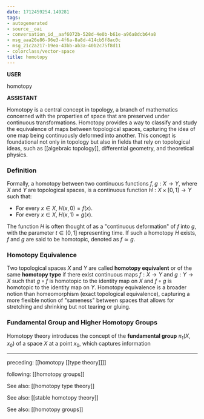 ```yaml
---
date: 1712459254.149281
tags:
- autogenerated
- source__oai
- conversation_id__aaf6072b-528d-4e0b-b61e-a96a8dcb64a8
- msg_aaa26e86-96e3-4f6a-8a8d-414cb5f8ac0c
- msg_21c2a217-b9ea-43bb-ab3a-40b2c75f8d11
- colorclass/vector-space
title: homotopy
---
```


**USER**

homotopy


**ASSISTANT**

Homotopy is a central concept in topology, a branch of mathematics concerned with the properties of space that are preserved under continuous transformations. Homotopy provides a way to classify and study the equivalence of maps between topological spaces, capturing the idea of one map being continuously deformed into another. This concept is foundational not only in topology but also in fields that rely on topological ideas, such as [[algebraic topology]], differential geometry, and theoretical physics.

### Definition

Formally, a homotopy between two continuous functions $f, g: X \to Y$, where $X$ and $Y$ are topological spaces, is a continuous function $H: X \times [0, 1] \to Y$ such that:
- For every $x \in X$, $H(x, 0) = f(x)$.
- For every $x \in X$, $H(x, 1) = g(x)$.

The function $H$ is often thought of as a "continuous deformation" of $f$ into $g$, with the parameter $t \in [0, 1]$ representing time. If such a homotopy $H$ exists, $f$ and $g$ are said to be homotopic, denoted as $f \simeq g$.

### Homotopy Equivalence

Two topological spaces $X$ and $Y$ are called **homotopy equivalent** or of the same **homotopy type** if there exist continuous maps $f: X \to Y$ and $g: Y \to X$ such that $g \circ f$ is homotopic to the identity map on $X$ and $f \circ g$ is homotopic to the identity map on $Y$. Homotopy equivalence is a broader notion than homeomorphism (exact topological equivalence), capturing a more flexible notion of "sameness" between spaces that allows for stretching and shrinking but not tearing or gluing.

### Fundamental Group and Higher Homotopy Groups

Homotopy theory introduces the concept of the **fundamental group** $\pi_1(X, x_0)$ of a space $X$ at a point $x_0$, which captures information


---

preceding: [[homotopy [[type theory]]]]  


following: [[homotopy groups]]

See also: [[homotopy type theory]]


See also: [[stable homotopy theory]]


See also: [[homotopy groups]]
